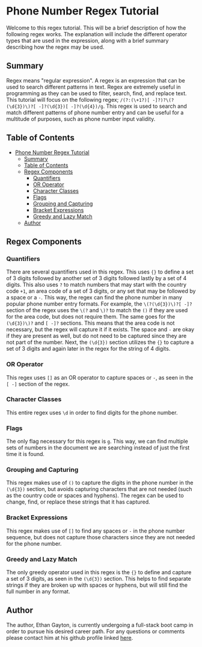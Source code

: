 # Phone Number Regex Tutorial

Welcome to this regex tutorial. This will be a brief description of how the following regex works. The explanation will include the different operator types that are used in the expression, along with a brief summary describing how the regex may be used.

## Summary

Regex means "regular expression". A regex is an expression that can be used to search different patterns in text. Regex are extremely useful in programming as they can be used to filter, search, find, and replace text. This tutorial will focus on the following regex; `/(?:(\+1?)[ -]?)?\(?(\d{3})\)?[ -]?(\d{3})[ -]?(\d{4})/g`. This regex is used to search and match different patterns of phone number entry and can be useful for a multitude of purposes, such as phone number input validity.

## Table of Contents

- [Phone Number Regex Tutorial](#phone-number-regex-tutorial)
  - [Summary](#summary)
  - [Table of Contents](#table-of-contents)
  - [Regex Components](#regex-components)
    - [Quantifiers](#quantifiers)
    - [OR Operator](#or-operator)
    - [Character Classes](#character-classes)
    - [Flags](#flags)
    - [Grouping and Capturing](#grouping-and-capturing)
    - [Bracket Expressions](#bracket-expressions)
    - [Greedy and Lazy Match](#greedy-and-lazy-match)
  - [Author](#author)

## Regex Components

### Quantifiers

There are several quantifiers used in this regex. This uses `{}` to define a set of 3 digits followed by another set of 3 digits followed lastly by a set of 4 digits. This also uses `?` to match numbers that may start with the country code `+1`, an area code of a set of 3 digits, or any set that may be followed by a space or a `-`. This way, the regex can find the phone number in many popular phone number entry formats. For example, the `\(?(\d{3})\)?[ -]?` section of the regex uses the `\(?` and `\)?` to match the `()` if they are used for the area code, but does not require them. The same goes for the `(\d{3})\)?` and `[ -]?` sections. This means that the area code is not necessary, but the regex will capture it if it exists. The space and `-` are okay if they are present as well, but do not need to be captured since they are not part of the number. Next, the `(\d{3})` section utilizes the `{}` to capture a set of 3 digits and again later in the regex for the string of 4 digits.

### OR Operator

This regex uses `[]` as an OR operator to capture spaces or `-`, as seen in the `[ -]` section of the regex.

### Character Classes

This entire regex uses `\d` in order to find digits for the phone number.

### Flags

The only flag necessary for this regex is `g`. This way, we can find multiple sets of numbers in the document we are searching instead of just the first time it is found.

### Grouping and Capturing

This regex makes use of `()` to capture the digits in the phone number in the `(\d{3})` section, but avoids capturing characters that are not needed (such as the country code or spaces and hyphens). The regex can be used to change, find, or replace these strings that it has captured.

### Bracket Expressions

This regex makes use of `[]` to find any spaces or `-` in the phone number sequence, but does not capture those characters since they are not needed for the phone number.

### Greedy and Lazy Match

The only greedy operator used in this regex is the `{}` to define and capture a set of 3 digits, as seen in the `(\d{3})` section. This helps to find separate strings if they are broken up with spaces or hyphens, but will still find the full number in any format.

## Author

The author, Ethan Gayton, is currently undergoing a full-stack boot camp in order to pursue his desired career path. For any questions or comments please contact him at his github profile linked [here](https://github.com/Ethikry).
